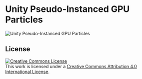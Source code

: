 Unity Pseudo-Instanced GPU Particles
====================================
![Unity Pseudo-Instanced GPU Particles](https://raw.githubusercontent.com/wiki/hecomi/UnityPseudoInstancedGPUParticles/image.gif)

License
-------
<a rel="license" href="http://creativecommons.org/licenses/by/4.0/"><img alt="Creative Commons License" style="border-width:0" src="https://i.creativecommons.org/l/by/4.0/88x31.png" /></a><br />This work is licensed under a <a rel="license" href="http://creativecommons.org/licenses/by/4.0/">Creative Commons Attribution 4.0 International License</a>.
